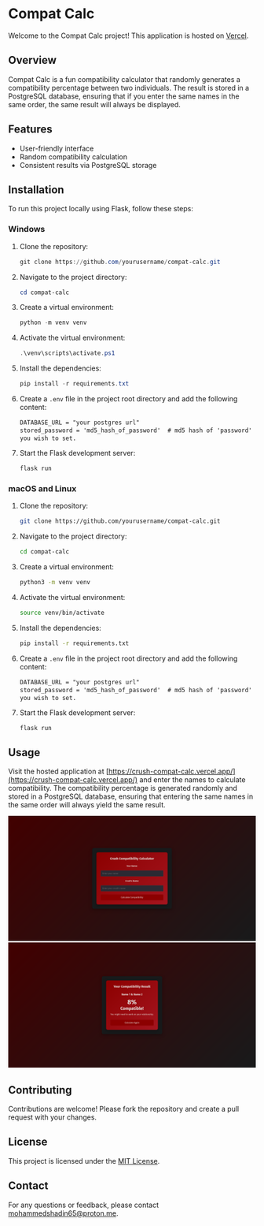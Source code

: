 # Compat Calc

Welcome to the Compat Calc project! This application is hosted on [Vercel](https://crush-compat-calc.vercel.app/).

## Overview

Compat Calc is a fun compatibility calculator that randomly generates a compatibility percentage between two individuals. The result is stored in a PostgreSQL database, ensuring that if you enter the same names in the same order, the same result will always be displayed.

## Features

- User-friendly interface
- Random compatibility calculation
- Consistent results via PostgreSQL storage

## Installation

To run this project locally using Flask, follow these steps:
### Windows

1. Clone the repository:
    ```powershell
    git clone https://github.com/yourusername/compat-calc.git
    ```
2. Navigate to the project directory:
    ```powershell
    cd compat-calc
    ```
3. Create a virtual environment:
    ```powershell
    python -m venv venv
    ```
4. Activate the virtual environment:
    ```powershell
    .\venv\scripts\activate.ps1
    ```
5. Install the dependencies:
    ```powershell
    pip install -r requirements.txt
    ```
6. Create a `.env` file in the project root directory and add the following content:
    ```properties
    DATABASE_URL = "your postgres url"
    stored_password = 'md5_hash_of_password'  # md5 hash of 'password' you wish to set.
    ```

7. Start the Flask development server:
    ```powershell
    flask run
    ```

### macOS and Linux

1. Clone the repository:
    ```bash
    git clone https://github.com/yourusername/compat-calc.git
    ```
2. Navigate to the project directory:
    ```bash
    cd compat-calc
    ```
3. Create a virtual environment:
    ```bash
    python3 -m venv venv
    ```
4. Activate the virtual environment:
    ```bash
    source venv/bin/activate
    ```
5. Install the dependencies:
    ```bash
    pip install -r requirements.txt
    ```
6. Create a `.env` file in the project root directory and add the following content:
    ```properties
    DATABASE_URL = "your postgres url"
    stored_password = 'md5_hash_of_password'  # md5 hash of 'password' you wish to set.
    ```

7. Start the Flask development server:
    ```bash
    flask run
    ```

## Usage

Visit the hosted application at [https://crush-compat-calc.vercel.app/](https://crush-compat-calc.vercel.app/) and enter the names to calculate compatibility. The compatibility percentage is generated randomly and stored in a PostgreSQL database, ensuring that entering the same names in the same order will always yield the same result.

![Compat Calc Screenshot](./main.png)
![Compat Calc Result](./result.png)

## Contributing

Contributions are welcome! Please fork the repository and create a pull request with your changes.

## License

This project is licensed under the [MIT License](./LICENSE).

## Contact

For any questions or feedback, please contact [mohammedshadin65@proton.me](mailto:mohammedshadin65@proton.me).